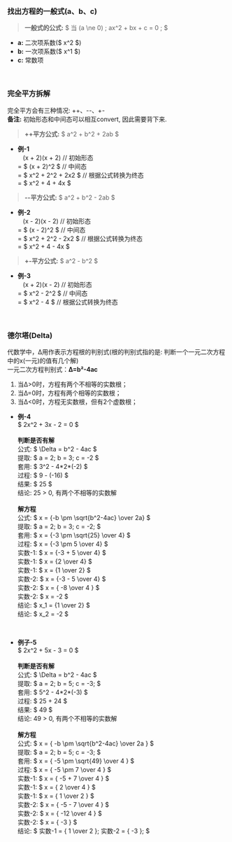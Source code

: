 
&nbsp;  
### 找出方程的一般式(a、b、c)  
> **一般式的公式:** $ 当 (a \ne 0) ;  ax^2 + bx + c = 0 ;  $  
- **a:** 二次项系数($ x^2 $)    
- **b:** 一次项系数($ x^1 $)  
- **c:** 常数项  


&nbsp;  
### 完全平方拆解
完全平方会有三种情况: ++、--、+-  
**备注:** 初始形态和中间态可以相互convert, 因此需要背下来.  
> **++平方公式:** $ a^2 + b^2 + 2ab $  

- **例-1**  
&nbsp; &nbsp;(x + 2)(x + 2)    // 初始形态  
= $ (x + 2)^2 $  // 中间态     
= $ x^2 + 2^2 + 2x2 $  // 根据公式转换为终态  
= $ x^2 + 4 + 4x $  

> **--平方公式:** $ a^2 + b^2 - 2ab $   

- **例-2**  
&nbsp; &nbsp;(x - 2)(x - 2)    // 初始形态  
= $ (x - 2)^2 $  // 中间态  
= $ x^2 + 2^2 - 2x2  $  // 根据公式转换为终态  
= $ x^2 + 4 - 4x $  


> **+-平方公式:** $ a^2 - b^2 $

- **例-3**  
&nbsp; &nbsp;(x + 2)(x - 2)    // 初始形态  
= $ x^2 - 2^2 $  // 中间态  
= $ x^2 - 4 $  // 根据公式转换为终态  


&nbsp;  
### 德尔塔(Delta)  

代数学中，Δ用作表示方程根的判别式(根的判别式指的是: 判断一个一元二次方程中的x(一元)的值有几个解)  
一元二次方程判别式：**Δ=b²-4ac**   

1. 当Δ>0时，方程有两个不相等的实数根；  
2. 当Δ=0时，方程有两个相等的实数根；  
3. 当Δ<0时，方程无实数根，但有2个虚数根；  


- **例-4**  
  $ 2x^2 + 3x - 2 = 0 $  
  &nbsp;  
  **判断是否有解**  
  公式: $ \Delta = b^2 - 4ac $   
  提取: $ a = 2; b = 3; c = -2 $  
  套用: $ 3^2 - 4\*2\*(-2) $  
  过程: $ 9 - (-16) $  
  结果: $ 25 $  
  结论: 25 > 0, 有两个不相等的实数解  
  &nbsp;  
  **解方程**  
  公式: $ x = {-b \pm \sqrt{b^2-4ac} \over 2a} $  
  提取: $ a = 2; b = 3; c = -2; $  
  套用: $ x = {-3 \pm \sqrt{25} \over 4} $  
  过程: $ x = {-3 \pm 5 \over 4} $  
  实数-1: $ x = {-3 + 5 \over 4} $  
  实数-1: $ x = {2 \over 4} $  
  实数-1: $ x = {1 \over 2} $  
  实数-2: $ x = {-3 - 5 \over 4} $  
  实数-2: $ x = { -8 \over 4 } $  
  实数-2: $ x = -2 $  
  结论: $ x_1 = {1 \over 2} $  
  结论: $ x_2 = -2 $  

&nbsp;  
- **例子-5**  
  $ 2x^2 + 5x - 3 = 0 $  
  &nbsp;  
  **判断是否有解**  
  公式: $ \Delta = b^2 - 4ac $   
  提取: $ a = 2; b = 5; c = -3; $  
  套用: $ 5^2 - 4\*2\*(-3) $  
  过程: $ 25 + 24 $  
  结果: $ 49 $  
  结论: 49 > 0, 有两个不相等的实数解  
  &nbsp;  
  **解方程**  
  公式: $ x = { -b \pm \sqrt{b^2-4ac} \over 2a } $  
  提取: $ a = 2; b = 5; c = -3; $  
  套用: $ x = { -5 \pm \sqrt{49} \over 4 } $  
  过程: $ x = { -5 \pm 7 \over 4  } $  
  实数-1: $ x = { -5 + 7 \over 4 } $  
  实数-1: $ x = { 2 \over 4 } $  
  实数-1: $ x = { 1 \over 2 } $  
  实数-2: $ x = { -5 - 7 \over 4 } $  
  实数-2: $ x = { -12 \over 4 } $  
  实数-2: $ x = { -3 } $  
  结论: $ 实数-1 = { 1 \over 2 }; 实数-2 = { -3 }; $

